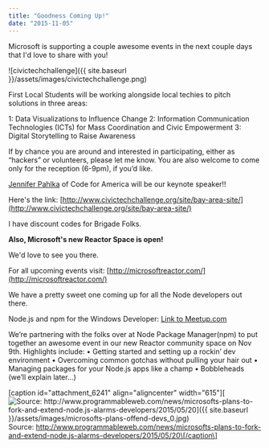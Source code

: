 ```yaml
---
title: "Goodness Coming Up!"
date: "2015-11-05"
---
```


Microsoft is supporting a couple awesome events in the next couple days that I'd love to share with you!

![civictechchallenge]({{ site.baseurl }}/assets/images/civictechchallenge.png)

First Local Students will be working alongside local techies to pitch solutions in three areas:

1: Data Visualizations to Influence Change 2: Information Communication Technologies (ICTs) for Mass Coordination and Civic Empowerment 3: Digital Storytelling to Raise Awareness

If by chance you are around and interested in participating, either as “hackers” or volunteers, please let me know. You are also welcome to come only for the reception (6-9pm), if you’d like.

[Jennifer Pahlka](http://www.codeforamerica.org/blog/author/jen/) of Code for America will be our keynote speaker!!

Here's the link: [http://www.civictechchallenge.org/site/bay-area-site/](http://www.civictechchallenge.org/site/bay-area-site/)

I have discount codes for Brigade Folks.

**Also, Microsoft's new Reactor Space is open!**

We'd love to see you there.

For all upcoming events visit: [http://microsoftreactor.com/](http://microsoftreactor.com/)

We have a pretty sweet one coming up for all the Node developers out there.

Node.js and npm for the Windows Developer: [Link to Meetup.com](http://www.meetup.com/Bay-Area-Microsoft-Events/events/226495311/)

We’re partnering with the folks over at Node Package Manager(npm) to put together an awesome event in our new Reactor community space on Nov 9th. Highlights include: • Getting started and setting up a rockin’ dev environment • Overcoming common gotchas without pulling your hair out • Managing packages for your Node.js apps like a champ • Bobbleheads (we’ll explain later…)

\[caption id="attachment\_6241" align="aligncenter" width="615"\][![Source: http://www.programmableweb.com/news/microsofts-plans-to-fork-and-extend-node.js-alarms-developers/2015/05/20]({{ site.baseurl }}/assets/images/microsofts-plans-offend-devs_0.jpg)](https://azure.microsoft.com/en-us/develop/nodejs/) Source: http://www.programmableweb.com/news/microsofts-plans-to-fork-and-extend-node.js-alarms-developers/2015/05/20\[/caption\]

